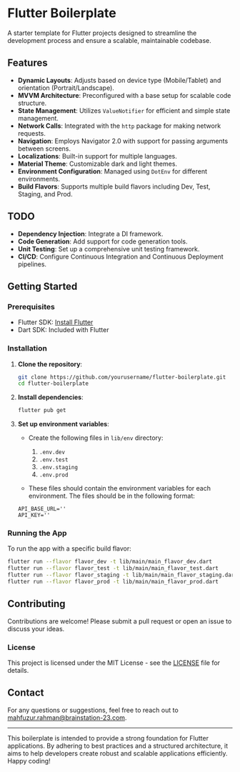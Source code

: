 # Flutter Boilerplate

A starter template for Flutter projects designed to streamline the development process and ensure a scalable, maintainable codebase.

## Features

- **Dynamic Layouts**: Adjusts based on device type (Mobile/Tablet) and orientation (Portrait/Landscape).
- **MVVM Architecture**: Preconfigured with a base setup for scalable code structure.
- **State Management**: Utilizes `ValueNotifier` for efficient and simple state management.
- **Network Calls**: Integrated with the `http` package for making network requests.
- **Navigation**: Employs Navigator 2.0 with support for passing arguments between screens.
- **Localizations**: Built-in support for multiple languages.
- **Material Theme**: Customizable dark and light themes.
- **Environment Configuration**: Managed using `DotEnv` for different environments.
- **Build Flavors**: Supports multiple build flavors including Dev, Test, Staging, and Prod.

## TODO

- **Dependency Injection**: Integrate a DI framework.
- **Code Generation**: Add support for code generation tools.
- **Unit Testing**: Set up a comprehensive unit testing framework.
- **CI/CD**: Configure Continuous Integration and Continuous Deployment pipelines.

## Getting Started

### Prerequisites

- Flutter SDK: [Install Flutter](https://flutter.dev/docs/get-started/install)
- Dart SDK: Included with Flutter

### Installation

1. **Clone the repository**:
   ```bash
   git clone https://github.com/yourusername/flutter-boilerplate.git
   cd flutter-boilerplate
   ```

2. **Install dependencies**:
   ```bash
   flutter pub get
   ```

3. **Set up environment variables**:
   - Create the following files in `lib/env` directory:
      1. `.env.dev`
      2. `.env.test`
      3. `.env.staging`
      4. `.env.prod`
      
   - These files should contain the environment variables for each environment. The files should be in the following format:
    ```text
    API_BASE_URL=''
    API_KEY=''
    ```

### Running the App

To run the app with a specific build flavor:

```bash
flutter run --flavor flavor_dev -t lib/main/main_flavor_dev.dart
flutter run --flavor flavor_test -t lib/main/main_flavor_test.dart
flutter run --flavor flavor_staging -t lib/main/main_flavor_staging.dart
flutter run --flavor flavor_prod -t lib/main/main_flavor_prod.dart
```

## Contributing

Contributions are welcome! Please submit a pull request or open an issue to discuss your ideas.

### License

This project is licensed under the MIT License - see the [LICENSE](LICENSE) file for details.

## Contact

For any questions or suggestions, feel free to reach out to [mahfuzur.rahman@brainstation-23.com](mailto:mahfuzur.rahman@brainstation-23.com).

---

This boilerplate is intended to provide a strong foundation for Flutter applications. By adhering to best practices and a structured architecture, it aims to help developers create robust and scalable applications efficiently. Happy coding!
